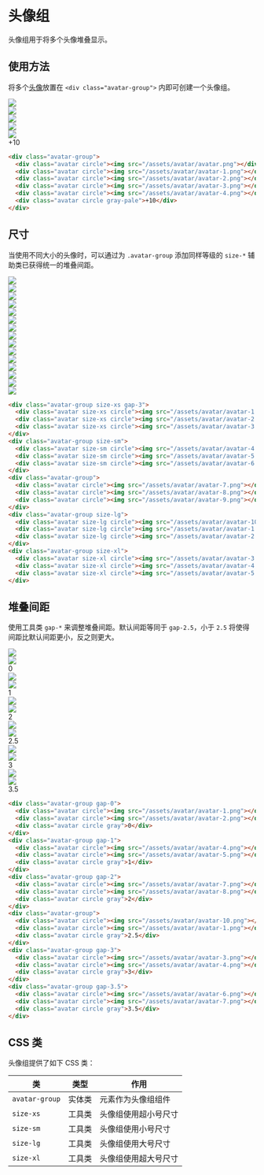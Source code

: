 # 头像组

头像组用于将多个头像堆叠显示。

## 使用方法

将多个[头像](/lib/components/avatar/)放置在 `<div class="avatar-group">` 内即可创建一个头像组。

<Example class="flex gap-4 flex-wrap items-end">
  <div class="avatar-group">
    <div class="avatar circle"><img src="/assets/avatar/avatar.png"></div>
    <div class="avatar circle"><img src="/assets/avatar/avatar-1.png"></div>
    <div class="avatar circle"><img src="/assets/avatar/avatar-2.png"></div>
    <div class="avatar circle"><img src="/assets/avatar/avatar-3.png"></div>
    <div class="avatar circle"><img src="/assets/avatar/avatar-4.png"></div>
    <div class="avatar circle gray-pale">+10</div>
  </div>
</Example>

```html
<div class="avatar-group">
  <div class="avatar circle"><img src="/assets/avatar/avatar.png"></div>
  <div class="avatar circle"><img src="/assets/avatar/avatar-1.png"></div>
  <div class="avatar circle"><img src="/assets/avatar/avatar-2.png"></div>
  <div class="avatar circle"><img src="/assets/avatar/avatar-3.png"></div>
  <div class="avatar circle"><img src="/assets/avatar/avatar-4.png"></div>
  <div class="avatar circle gray-pale">+10</div>
</div>
```

## 尺寸

当使用不同大小的头像时，可以通过为 `.avatar-group` 添加同样等级的 `size-*` 辅助类已获得统一的堆叠间距。

<Example class="flex gap-4 flex-wrap items-end">
  <div class="avatar-group size-xs">
    <div class="avatar size-xs circle"><img src="/assets/avatar/avatar-1.png"></div>
    <div class="avatar size-xs circle"><img src="/assets/avatar/avatar-2.png"></div>
    <div class="avatar size-xs circle"><img src="/assets/avatar/avatar-3.png"></div>
  </div>
  <div class="avatar-group size-sm">
    <div class="avatar size-sm circle"><img src="/assets/avatar/avatar-4.png"></div>
    <div class="avatar size-sm circle"><img src="/assets/avatar/avatar-5.png"></div>
    <div class="avatar size-sm circle"><img src="/assets/avatar/avatar-6.png"></div>
  </div>
  <div class="avatar-group">
    <div class="avatar circle"><img src="/assets/avatar/avatar-7.png"></div>
    <div class="avatar circle"><img src="/assets/avatar/avatar-8.png"></div>
    <div class="avatar circle"><img src="/assets/avatar/avatar-9.png"></div>
  </div>
  <div class="avatar-group size-lg">
    <div class="avatar size-lg circle"><img src="/assets/avatar/avatar-10.png"></div>
    <div class="avatar size-lg circle"><img src="/assets/avatar/avatar-1.png"></div>
    <div class="avatar size-lg circle"><img src="/assets/avatar/avatar-2.png"></div>
  </div>
  <div class="avatar-group size-xl">
    <div class="avatar size-xl circle"><img src="/assets/avatar/avatar-3.png"></div>
    <div class="avatar size-xl circle"><img src="/assets/avatar/avatar-4.png"></div>
    <div class="avatar size-xl circle"><img src="/assets/avatar/avatar-5.png"></div>
  </div>
</Example>

```html
<div class="avatar-group size-xs gap-3">
  <div class="avatar size-xs circle"><img src="/assets/avatar/avatar-1.png"></div>
  <div class="avatar size-xs circle"><img src="/assets/avatar/avatar-2.png"></div>
  <div class="avatar size-xs circle"><img src="/assets/avatar/avatar-3.png"></div>
</div>
<div class="avatar-group size-sm">
  <div class="avatar size-sm circle"><img src="/assets/avatar/avatar-4.png"></div>
  <div class="avatar size-sm circle"><img src="/assets/avatar/avatar-5.png"></div>
  <div class="avatar size-sm circle"><img src="/assets/avatar/avatar-6.png"></div>
</div>
<div class="avatar-group">
  <div class="avatar circle"><img src="/assets/avatar/avatar-7.png"></div>
  <div class="avatar circle"><img src="/assets/avatar/avatar-8.png"></div>
  <div class="avatar circle"><img src="/assets/avatar/avatar-9.png"></div>
</div>
<div class="avatar-group size-lg">
  <div class="avatar size-lg circle"><img src="/assets/avatar/avatar-10.png"></div>
  <div class="avatar size-lg circle"><img src="/assets/avatar/avatar-1.png"></div>
  <div class="avatar size-lg circle"><img src="/assets/avatar/avatar-2.png"></div>
</div>
<div class="avatar-group size-xl">
  <div class="avatar size-xl circle"><img src="/assets/avatar/avatar-3.png"></div>
  <div class="avatar size-xl circle"><img src="/assets/avatar/avatar-4.png"></div>
  <div class="avatar size-xl circle"><img src="/assets/avatar/avatar-5.png"></div>
</div>
```

## 堆叠间距

使用工具类 `gap-*` 来调整堆叠间距。默认间距等同于 `gap-2.5`，小于 `2.5` 将使得间距比默认间距更小，反之则更大。

<Example class="flex gap-4 flex-wrap items-end">
  <div class="avatar-group gap-0">
    <div class="avatar circle"><img src="/assets/avatar/avatar-1.png"></div>
    <div class="avatar circle"><img src="/assets/avatar/avatar-2.png"></div>
    <div class="avatar circle gray">0</div>
  </div>
  <div class="avatar-group gap-1">
    <div class="avatar circle"><img src="/assets/avatar/avatar-4.png"></div>
    <div class="avatar circle"><img src="/assets/avatar/avatar-5.png"></div>
    <div class="avatar circle gray">1</div>
  </div>
  <div class="avatar-group gap-2">
    <div class="avatar circle"><img src="/assets/avatar/avatar-7.png"></div>
    <div class="avatar circle"><img src="/assets/avatar/avatar-8.png"></div>
    <div class="avatar circle gray">2</div>
  </div>
  <div class="avatar-group">
    <div class="avatar circle"><img src="/assets/avatar/avatar-10.png"></div>
    <div class="avatar circle"><img src="/assets/avatar/avatar-1.png"></div>
    <div class="avatar circle gray">2.5</div>
  </div>
  <div class="avatar-group gap-3">
    <div class="avatar circle"><img src="/assets/avatar/avatar-3.png"></div>
    <div class="avatar circle"><img src="/assets/avatar/avatar-4.png"></div>
    <div class="avatar circle gray">3</div>
  </div>
  <div class="avatar-group gap-3.5">
    <div class="avatar circle"><img src="/assets/avatar/avatar-6.png"></div>
    <div class="avatar circle"><img src="/assets/avatar/avatar-7.png"></div>
    <div class="avatar circle gray">3.5</div>
  </div>
</Example>

```html
<div class="avatar-group gap-0">
  <div class="avatar circle"><img src="/assets/avatar/avatar-1.png"></div>
  <div class="avatar circle"><img src="/assets/avatar/avatar-2.png"></div>
  <div class="avatar circle gray">0</div>
</div>
<div class="avatar-group gap-1">
  <div class="avatar circle"><img src="/assets/avatar/avatar-4.png"></div>
  <div class="avatar circle"><img src="/assets/avatar/avatar-5.png"></div>
  <div class="avatar circle gray">1</div>
</div>
<div class="avatar-group gap-2">
  <div class="avatar circle"><img src="/assets/avatar/avatar-7.png"></div>
  <div class="avatar circle"><img src="/assets/avatar/avatar-8.png"></div>
  <div class="avatar circle gray">2</div>
</div>
<div class="avatar-group">
  <div class="avatar circle"><img src="/assets/avatar/avatar-10.png"></div>
  <div class="avatar circle"><img src="/assets/avatar/avatar-1.png"></div>
  <div class="avatar circle gray">2.5</div>
</div>
<div class="avatar-group gap-3">
  <div class="avatar circle"><img src="/assets/avatar/avatar-3.png"></div>
  <div class="avatar circle"><img src="/assets/avatar/avatar-4.png"></div>
  <div class="avatar circle gray">3</div>
</div>
<div class="avatar-group gap-3.5">
  <div class="avatar circle"><img src="/assets/avatar/avatar-6.png"></div>
  <div class="avatar circle"><img src="/assets/avatar/avatar-7.png"></div>
  <div class="avatar circle gray">3.5</div>
</div>
```

## CSS 类

头像组提供了如下 CSS 类：

| 类        | 类型           | 作用  |
| ------------- |:-------------:| ----- |
| `avatar-group`      | 实体类 | 元素作为头像组组件 |
| `size-xs`      | 工具类      |   头像组使用超小号尺寸 |
| `size-sm`      | 工具类      |   头像组使用小号尺寸 |
| `size-lg`      | 工具类      |   头像组使用大号尺寸 |
| `size-xl`      | 工具类      |   头像组使用超大号尺寸 |
